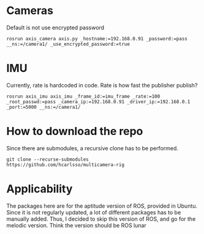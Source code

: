 # Cameras

Default is not use encrypted password

    rosrun axis_camera axis.py _hostname:=192.168.0.91 _password:=pass __ns:=/camera1/ _use_encrypted_password:=true

# IMU

Currently, rate is hardcoded in code. Rate is how fast the publisher publish?

    rosrun axis_imu axis_imu _frame_id:=imu_frame _rate:=100 _root_passwd:=pass _camera_ip:=192.168.0.91 _driver_ip:=192.168.0.1 _port:=5000 __ns:=/camera1/


# How to download the repo

Since there are submodules, a recursive clone has to be performed.

    git clone --recurse-submodules https://github.com/hcarlsso/multicamera-rig


# Applicability

The packages here are for the aptitude version of ROS, provided in Ubuntu. Since
it is not regularly updated, a lot of different packages has to be manually added.
Thus, I decided to skip this version of ROS, and go for the melodic version.
Think the version should be ROS lunar
